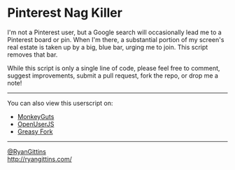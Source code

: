 Pinterest Nag Killer
====================

I'm not a Pinterest user, but a Google search will occasionally lead me to a
Pinterest board or pin.  When I'm there, a substantial portion of my screen's
real estate is taken up by a big, blue bar, urging me to join.  This script
removes that bar.

While this script is only a single line of code, please feel free to comment,
suggest improvements, submit a pull request, fork the repo, or drop me a note!

--------------------------------------------------------------------------------

You can also view this userscript on:

* [MonkeyGuts](https://monkeyguts.com/code.php?id=511)
* [OpenUserJS](http://openuserjs.org/scripts/RyanGittins/Pinterest_Nag_Killer)
* [Greasy Fork](https://greasyfork.org/scripts/5347-pinterest-nag-killer)

--------------------------------------------------------------------------------

[@RyanGittins](http://twitter.com/RyanGittins)  
http://ryangittins.com/